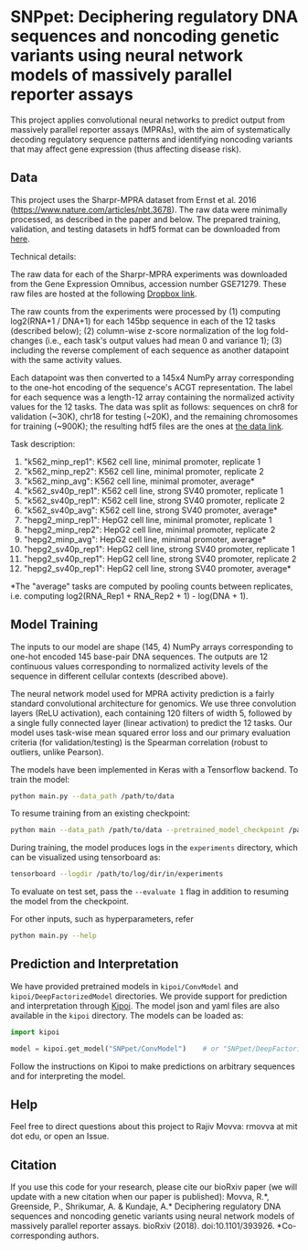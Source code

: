 # SNPpet: Deciphering regulatory DNA sequences and noncoding genetic variants using neural network models of massively parallel reporter assays

This project applies convolutional neural networks to predict output from massively parallel reporter assays (MPRAs), with the aim of systematically decoding regulatory sequence patterns and identifying noncoding variants that may affect gene expression (thus affecting disease risk).

## Data

This project uses the Sharpr-MPRA dataset from Ernst et al. 2016 (https://www.nature.com/articles/nbt.3678). The raw data were minimally processed, as described in the paper and below. The prepared training, validation, and testing datasets in hdf5 format can be downloaded from [here](http://mitra.stanford.edu/kundaje/projects/mpra/).

Technical details:

The raw data for each of the Sharpr-MPRA experiments was downloaded from the Gene Expression Omnibus, accession number GSE71279. These raw files are hosted at the following [Dropbox link](https://www.dropbox.com/sh/wh7b30dauxuajcw/AABQsvfmG65knGbFv0UsIcv1a?dl=0). 

The raw counts from the experiments were processed by (1) computing log2(RNA+1 / DNA+1) for each 145bp sequence in each of the 12 tasks (described below); (2) column-wise z-score normalization of the log fold-changes (i.e., each task's output values had mean 0 and variance 1); (3) including the reverse complement of each sequence as another datapoint with the same activity values.

Each datapoint was then converted to a 145x4 NumPy array corresponding to the one-hot encoding of the sequence's ACGT representation. The label for each sequence was a length-12 array containing the normalized activity values for the 12 tasks. The data was split as follows: sequences on chr8 for validation (~30K), chr18 for testing (~20K), and the remaining chromosomes for training (~900K); the resulting hdf5 files are the ones at [the data link](http://mitra.stanford.edu/kundaje/projects/mpra/).

Task description:

1. "k562_minp_rep1": K562 cell line, minimal promoter, replicate 1
1. "k562_minp_rep2": K562 cell line, minimal promoter, replicate 2
1. "k562_minp_avg": K562 cell line, minimal promoter, average\*
1. "k562_sv40p_rep1": K562 cell line, strong SV40 promoter, replicate 1
1. "k562_sv40p_rep1": K562 cell line, strong SV40 promoter, replicate 2
1. "k562_sv40p_avg": K562 cell line, strong SV40 promoter, average\*
1. "hepg2_minp_rep1": HepG2 cell line, minimal promoter, replicate 1
1. "hepg2_minp_rep2": HepG2 cell line, minimal promoter, replicate 2
1. "hepg2_minp_avg": HepG2 cell line, minimal promoter, average\*
1. "hepg2_sv40p_rep1": HepG2 cell line, strong SV40 promoter, replicate 1
1. "hepg2_sv40p_rep1": HepG2 cell line, strong SV40 promoter, replicate 2
1. "hepg2_sv40p_rep1": HepG2 cell line, strong SV40 promoter, average\*

\*The "average" tasks are computed by pooling counts between replicates, i.e. computing log2(RNA_Rep1 + RNA_Rep2 + 1) - log(DNA + 1).


## Model Training 

The inputs to our model are shape (145, 4) NumPy arrays corresponding to one-hot encoded 145 base-pair DNA sequences. The outputs are 12 continuous values corresponding to normalized activity levels of the sequence in different cellular contexts (described above).

The neural network model used for MPRA activity prediction is a fairly standard convolutional architecture for genomics. We use three convolution layers (ReLU activation), each containing 120 filters of width 5, followed by a single fully connected layer (linear activation) to predict the 12 tasks. Our model uses task-wise mean squared error loss and our primary evaluation criteria (for validation/testing) is the Spearman correlation (robust to outliers, unlike Pearson).

The models have been implemented in Keras with a Tensorflow backend. To train the model:

```bash
python main.py --data_path /path/to/data
```

To resume training from an existing checkpoint:

```bash
python main --data_path /path/to/data --pretrained_model_checkpoint /path/to/checkpoint/model
```

During training, the model produces logs in the `experiments` directory, which can be visualized using tensorboard as:

```bash
tensorboard --logdir /path/to/log/dir/in/experiments
```

To evaluate on test set, pass the `--evaluate 1` flag in addition to resuming the model from the checkpoint.

For other inputs, such as hyperparameters, refer

```bash
python main.py --help
```

## Prediction and Interpretation 

We have provided pretrained models in `kipoi/ConvModel` and `kipoi/DeepFactorizedModel` directories. We provide support for prediction and interpretation through [Kipoi](https://github.com/kipoi/kipoi). The model json and yaml files are also available in the `kipoi` directory. The models can be loaded as:

```python
import kipoi

model = kipoi.get_model("SNPpet/ConvModel")    # or "SNPpet/DeepFactorizedModel"
```

Follow the instructions on Kipoi to make predictions on arbitrary sequences and for interpreting the model. 

## Help

Feel free to direct questions about this project to Rajiv Movva: rmovva at mit dot edu, or open an Issue.

## Citation

If you use this code for your research, please cite our bioRxiv paper (we will update with a new citation when our paper is published): Movva, R.\*, Greenside, P., Shrikumar, A. & Kundaje, A.\* Deciphering regulatory DNA sequences and noncoding genetic variants using neural network models of massively parallel reporter assays. bioRxiv (2018). doi:10.1101/393926. \*Co-corresponding authors.
